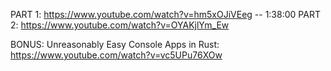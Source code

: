 PART 1: https://www.youtube.com/watch?v=hm5xOJiVEeg -- 1:38:00
PART 2: https://www.youtube.com/watch?v=OYAKjlYm_Ew

BONUS: Unreasonably Easy Console Apps in Rust: https://www.youtube.com/watch?v=vc5UPu76XOw

